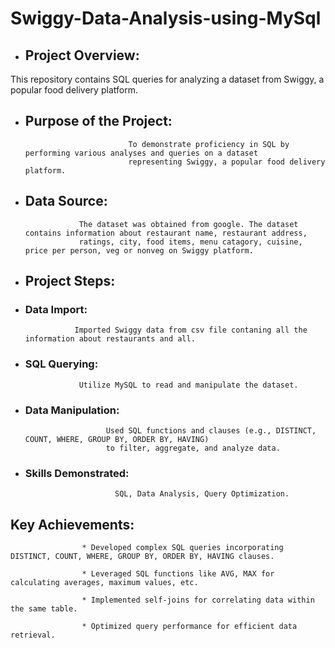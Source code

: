 # Swiggy-Data-Analysis-using-MySql

* ## Project Overview:

 This repository contains SQL queries for analyzing a dataset from Swiggy, a popular food delivery platform.
         

* ## Purpose of the Project:
                             To demonstrate proficiency in SQL by performing various analyses and queries on a dataset 
                             representing Swiggy, a popular food delivery platform.


* ## Data Source: 
                  The dataset was obtained from google. The dataset contains information about restaurant name, restaurant address,
                  ratings, city, food items, menu catagory, cuisine, price per person, veg or nonveg on Swiggy platform.


* ## Project Steps:
* ### Data Import:
                 Imported Swiggy data from csv file contaning all the information about restaurants and all.


* ### SQL Querying:
                  Utilize MySQL to read and manipulate the dataset.

               
* ### Data Manipulation:
                        Used SQL functions and clauses (e.g., DISTINCT, COUNT, WHERE, GROUP BY, ORDER BY, HAVING)
                        to filter, aggregate, and analyze data.


* ### Skills Demonstrated:
                          SQL, Data Analysis, Query Optimization.


 ## Key Achievements:

                    * Developed complex SQL queries incorporating DISTINCT, COUNT, WHERE, GROUP BY, ORDER BY, HAVING clauses.  
                    
                    * Leveraged SQL functions like AVG, MAX for calculating averages, maximum values, etc.                                                         
                    
                    * Implemented self-joins for correlating data within the same table.
                  
                    * Optimized query performance for efficient data retrieval.
                    



